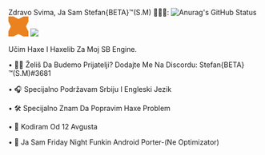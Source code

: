 Zdravo Svima, Ja Sam Stefan{BETA}™(S.M) 👋🏻🥰:
![Anurag's GitHub Status](https://github-readme-stats.vercel.app/api?username=stefanbeta2008&show_icons=true&theme=radical)
<img height="40" src="https://github.com/devicons/devicon/raw/master/icons/haxe/haxe-plain.svg">
<img height="40" src="https://raw.githubusercontent.com/StefanBETA2008/Friday-Night-Funkin-VS-Dave-And-Bambi-Oreo-Edition/main/assets/4309553.png">

Učim Haxe I Haxelib Za Moj SB Engine.

 • 👋🏻 Želiš Da Budemo Prijatelji? Dodajte Me Na Discordu: Stefan{BETA}™(S.M)#3681

 • 🎧 Specijalno Podržavam Srbiju I Engleski Jezik

 • 🛠️ Specijalno Znam Da Popravim Haxe Problem

 • 👀 Kodiram Od 12 Avgusta

 • 📣 Ja Sam Friday Night Funkin Android Porter-(Ne Optimizator)
